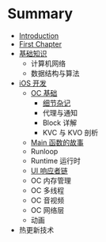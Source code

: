 # Summary

* [Introduction](README.md)
* [First Chapter](chapter1.md)
* [基础知识](ji-chu-zhi-shi.md)
  * 计算机网络
  * 数据结构与算法
* [iOS 开发](ios-kai-fa.md)
  * [OC 基础](ios-kai-fa/oc-ji-chu.md)
    * [细节杂记](ios-kai-fa/oc-ji-chu/xi-jie-za-ji.md)
    * 代理与通知
    * Block 详解
    * KVC 与 KVO 剖析
  * [Main 函数的故事](ios-kai-fa/mainhan-shu-de-gu-shi.md)
  * Runloop
  * Runtime 运行时
  * [UI 响应者链](ios-kai-fa/uixiang-ying-zhe-lian.md)
  * OC 内存管理
  * OC 多线程
  * OC 音视频
  * OC 网络层
  * 动画
* 热更新技术

